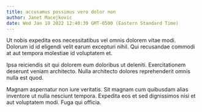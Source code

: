```yaml
---
title: accusamus possimus vero dolor non
author: Janet Macejkovic
date: Wed Jan 19 2022 12:40:39 GMT-0500 (Eastern Standard Time)
---
```

Ut nobis expedita eos necessitatibus vel omnis dolorem vitae modi. Dolorum id id eligendi velit earum excepturi nihil. Qui recusandae commodi at aut tempora molestiae id voluptatem et.

 Ipsa reiciendis sit qui dolorem eum doloribus ut deleniti. Exercitationem deserunt veniam architecto. Nulla architecto dolores reprehenderit omnis nulla est quod.

 Magnam aspernatur non iure veritatis. Sit magnam cum quibusdam alias inventore ut nulla nesciunt tempora. Expedita eos et sed dignissimos nisi et aut voluptatem modi. Fuga qui officia.